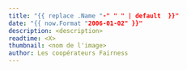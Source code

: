 ```yaml
---
title: "{{ replace .Name "-" " " | default  }}"
date: "{{ now.Format "2006-01-02" }}"
description: <description>
readtime: <X>
thumbnail: <nom de l'image>
author: Les coopérateurs Fairness
---
```


